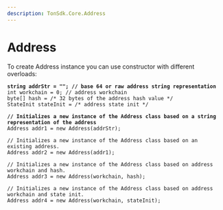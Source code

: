 ```yaml
---
description: TonSdk.Core.Address
---
```


# Address

To create Address instance you can use constructor with different overloads:

<pre class="language-csharp"><code class="lang-csharp"><strong>string addrStr = ""; // base 64 or raw address string representation
</strong>int workchain = 0; // address workchain
byte[] hash = /* 32 bytes of the address hash value */
StateInit stateInit = /* address state init */

<strong>// Initializes a new instance of the Address class based on a string representation of the address
</strong>Address addr1 = new Address(addrStr);

// Initializes a new instance of the Address class based on an existing address.
Address addr2 = new Address(addr1);

// Initializes a new instance of the Address class based on address workchain and hash.
Address addr3 = new Address(workchain, hash);

// Initializes a new instance of the Address class based on address workchain and state init.
Address addr4 = new Address(workchain, stateInit);
</code></pre>
